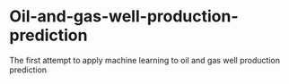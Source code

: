 # Oil-and-gas-well-production-prediction
The first attempt to apply machine learning to oil and gas well production prediction

